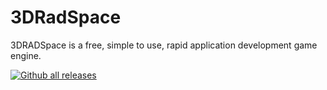 # 3DRadSpace
3DRADSpace is a free, simple to use, rapid application development game engine.

[![Github all releases](https://img.shields.io/github/downloads/Naereen/StrapDown.js/total.svg)](https://GitHub.com/3DRadSpace/3D_Rad_Space/releases/)
